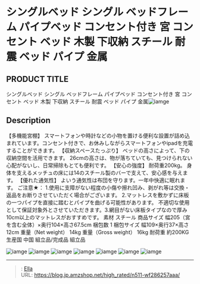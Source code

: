 # シングルベッド シングル ベッドフレーム パイプベッド コンセント付き 宮 コンセント ベッド 木製 下収納 スチール 耐震 ベッド パイプ 金属


## PRODUCT TITLE 

シングルベッド シングル ベッドフレーム パイプベッド コンセント付き 宮 コンセント ベッド 木製 下収納 スチール 耐震 ベッド パイプ 金属![iamge](https://b2bfiles1.gigab2b.cn/image/wkseller/303/20211202_6425212d6b22bc414f28715805819a18.jpg)

## Description

【多機能宮棚】
スマートフォンや時計などの小物を置ける便利な設置が詰め込まれています。コンセント付きで、お休みしながらスマートフォンやipadを充電することができます。
【収納スペースたっぷり】
ベッドの高さによって、下の収納空間を活用できます。 26cmの高さは、物が落ちていても、見つけられない心配がないし、日常掃除もとても便利です。
【安心の強度】
耐荷重200kg。 身体を支えるメッチュの床には14のスチール製のバーで支えて、安心感を与えます。
【優れた通気性】
よいう通気性は布団を守ります。一年中快適に眠れます。
ご注意★：
1.使用に支障がない程度の小傷や擦れ凹み、剥がれ等は交換・返品をお断りさせていただく場合がございます。
2.マットレスを敷かずに床板の一つパイプを直接に踏むとパイプを曲げる可能性があります。
不適切な使用として保証対象外とさせていただきます。3.網目がない床板タイプなので厚み10cm以上のマットレスがおすすめです。
素材	スチール
商品サイズ	幅205（宮を含む全体）×奥行104×高さ67.5cm
梱包数	1
梱包サイズ	幅109×奥行37×高さ12cm
重量（Net weight）	14kg
重量（Gross weight）	16kg
耐荷重	約200KG
生産国	中国
組立品/完成品	組立品




![iamge](https://b2bfiles1.gigab2b.cn/image/wkseller/303/20211224_c13651d9c3c2100cd1fdf3348e26154d.jpg)
![iamge](https://b2bfiles1.gigab2b.cn/image/wkseller/303/20211214_a217fae1169988393e473836d61c0a1e.jpg)
![iamge](https://b2bfiles1.gigab2b.cn/image/wkseller/303/20211224_32b5d692ad9f8c949f133bd280b74ed5.jpg)
![iamge](https://b2bfiles1.gigab2b.cn/image/wkseller/303/20211214_8b65f413735f0015c0c123de8c426a96.jpg)
![iamge](https://b2bfiles1.gigab2b.cn/image/wkseller/303/20211214_5160e08963c1a851f10842678ea4ad6b.jpg)
![iamge](https://b2bfiles1.gigab2b.cn/image/wkseller/303/20211214_8facc6f3f3996d58114e75ef62e6d31a.jpg)
![iamge](https://b2bfiles1.gigab2b.cn/image/wkseller/303/20211214_7df78d76f75eb7e0f77a8ed11a06b1fc.jpg)


---

> : [Ella](https://blog.jp.amzshop.net/)  
> URL: https://blog.jp.amzshop.net/high_rated/n511-wf286257aaa/  

